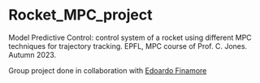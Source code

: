 # Rocket_MPC_project
Model Predictive Control: control system of a rocket using different MPC techniques for trajectory tracking. EPFL, MPC course of Prof. C. Jones. Autumn 2023.

Group project done in collaboration with [Edoardo Finamore](https://github.com/eddyFin)
